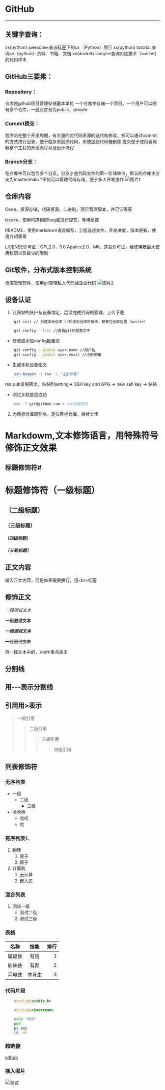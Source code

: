 # GitHub
---

## 关键字查询：

  xx(python) awesome:查该标签下的xx （Python）项目
  xx(python) tutorial:查询xx（python）资料、书籍、文档
  xx(docket) sample:查询对应技术（socket）的代码样本

## GitHub三要素：

### Repository：
  
  仓库是github项目管理存储基本单位
  一个仓库中存储一个项目，一个用户可以拥有多个仓库，一般仓库分为public、private

### Commit提交：

  程序员在整个开发周期，有大量的对代码资源的选代和修改，都可以通过commit的方式进行记录，便于程序员回溯代码，即使这些代码被删除
  提交便于使用者观察整个工程的开发流程以及设计流程

### Branch分支：

  在仓库中可以包含多个分支，分支才是代码文件的第一存储单位，默认的仓库主分支为master/main
  \*不仅可以管理代码存储，便于多人开发协作
![图片1](https://i.postimg.cc/7PtVG2H7/1.png)

## 仓库内容

  Code，资源存储，代码资源，二进制，项目管理脚本，许可证等等

  issues，使用时遇到的bug或进行提交，等待反馈

  README，使用markdown语言编写，工程自述文件，开发进度，版本更新，使用介绍等等

  LICENSE许可证：GPL2.0，3.0.Apahce2.0，Mit，这些许可证，给使用者最大使用权限以及最少的限制

## Git软件，分布式版本控制系统

  仓库管理软件，使用git管理私人代码或企业代码
![图片2](https://i.postimg.cc/sDNsNwVX/2.png)
  
## 设备认证

1. 让网站的账户与设备绑定，后续完成代码的管理。上传下载
```bash
	git init // 创建本地仓库 \*后续对仓库的操作，都要在仓库位置（master）
```
```bash
	git config --list //查看git的配置文件
```

* 修改或添加config配置项
```bash
	git config --global user.name //用户名
	git config --global user.email //注册邮箱
```
* 生成本机设备密文
```bash
	ssh-keygen -t rsa -c "注册邮箱"
```
rsa.pub复制密文，粘贴到setting-> SSH key and GPG -> new ssh key -> 粘贴
* 测试关联是否成功
```bash 
	ssh -T git@github.com # ssh远程登录
```
2. 为目标仓库起别名，定位目标仓库，后续上传


# Markdowm,文本修饰语言，用特殊符号修饰正文效果<dr>

## 标题修饰符\#

# 标题修饰符（一级标题）
## （二级标题）
### （三级标题）
#### （四级标题）
##### （五级标题）


## 正文内容

  输入正文内容，但是如果需要换行，用\<br\>标签

## 修饰正文

  *一段测试文本*

  **一段测试文本**

  ***一段测试文本***

  ~~一段测试文本~~

  将一段文本中的，`关键字`重点突出

## 分割线
 
  用\-\-\-表示分割线
---

## 引用用\>表示
> 一级引用
>> 二级引用
>>> 三级引用
>>>> 四级引用

## 列表修饰符
### 无序列表
* 一级
  * 二级
    * 三级
* 哈哈哈
  * 哈哈
  * 哈

### 有序列表1.
1. 物理
   1. 量子
   2. 原子
2. 计算机
   1. 云计算
   2. 嵌入式

### 混合列表
1. 测试一级
   * 测试二级
   2. 测试三级

### 表格
名称|技能|排行
--|:--:|--:
蝙蝠侠|有钱|1
蜘蛛侠|有颜|2
闪电侠|体育生|3

### 代码片段

```c
	#include<stdio.h>
```
```cpp
	#include<iostream>
```
```bash
	echo "测试"
	pwd
	ps aux
	ls -al
```

### 超链接

[github](https://github.com "点击访问")

### 插入图片

![测试](C://Users//24228//Desktop//1.png)
